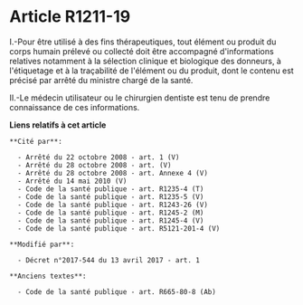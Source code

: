 # Article R1211-19

I.-Pour être utilisé à des fins thérapeutiques, tout élément ou produit du corps humain prélevé ou collecté doit être
accompagné d'informations relatives notamment à la sélection clinique et biologique des donneurs, à l'étiquetage et à la
traçabilité de l'élément ou du produit, dont le contenu est précisé par arrêté du ministre chargé de la santé.

II.-Le médecin utilisateur ou le chirurgien dentiste est tenu de prendre connaissance de ces informations.

**Liens relatifs à cet article**

	**Cité par**:

	  - Arrêté du 22 octobre 2008 - art. 1 (V)
	  - Arrêté du 28 octobre 2008 - art. (V)
	  - Arrêté du 28 octobre 2008 - art. Annexe 4 (V)
	  - Arrêté du 14 mai 2010 (V)
	  - Code de la santé publique - art. R1235-4 (T)
	  - Code de la santé publique - art. R1235-5 (V)
	  - Code de la santé publique - art. R1243-26 (V)
	  - Code de la santé publique - art. R1245-2 (M)
	  - Code de la santé publique - art. R1245-4 (V)
	  - Code de la santé publique - art. R5121-201-4 (V)

	**Modifié par**:

	  - Décret n°2017-544 du 13 avril 2017 - art. 1

	**Anciens textes**:

	  - Code de la santé publique - art. R665-80-8 (Ab)
